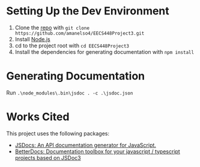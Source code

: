 # Setting Up the Dev Environment

1. Clone the [repo](https://github.com/amanelso4/EECS448Project3) with `git clone https://github.com/amanelso4/EECS448Project3.git`
1. Install [Node.js](https://nodejs.org/en/)
1. cd to the project root with `cd EECS448Project3`
1. Install the dependencies for generating documentation with `npm install`

# Generating Documentation
Run `.\node_modules\.bin\jsdoc . -c .\jsdoc.json`

# Works Cited
This project uses the following packages:
- [JSDocs: An API documentation generator for JavaScript.](https://github.com/jsdoc/jsdoc)
- [BetterDocs: Documentation toolbox for your javascript / typescript projects based on JSDoc3](https://github.com/SoftwareBrothers/better-docs)
